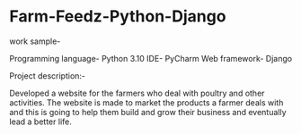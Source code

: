 # Farm-Feedz-Python-Django

work sample-

Programming language- Python 3.10
IDE- PyCharm
Web framework- Django

Project description:-

Developed a website for the farmers who deal with poultry and other activities. The website is made to market the products a farmer deals with and this is going to help them build and grow their business and eventually lead a better life.
